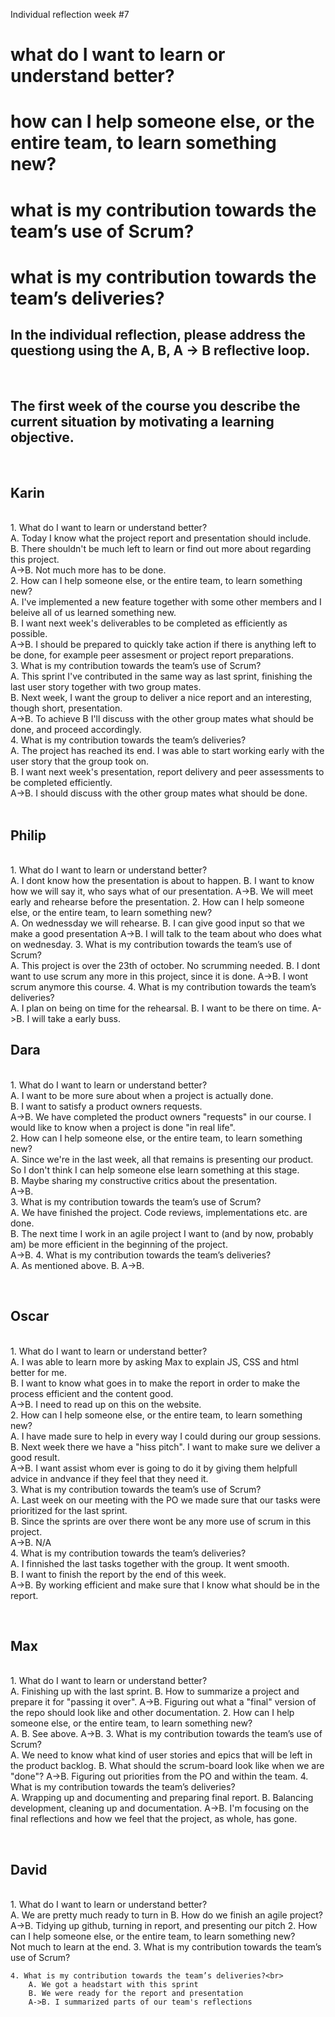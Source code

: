 Individual reflection week #7


<h1>what do I want to learn or understand better?</h>
<h1>how can I help someone else, or the entire team, to learn something new?</h>
<h1>what is my contribution towards the team’s use of Scrum?</h>
<h1>what is my contribution towards the team’s deliveries?</h>
<br>
<h2>In the individual reflection, please address the questiong using the A, B, A -> B reflective loop.</h2>
<br>
<h2>The first week of the course you describe the current situation by motivating a learning objective.</h2>
<br>
<h2>Karin</h2> 
<br>
    1. What do I want to learn or understand better?<br>
        A. Today I know what the project report and presentation should include.<br>
        B. There shouldn't be much left to learn or find out more about regarding this project.<br>
        A->B. Not much more has to be done.<br>
    2. How can I help someone else, or the entire team, to learn something new?<br>
        A. I've implemented a new feature together with some other members and I beleive all of us learned something new. <br>
        B. I want next week's deliverables to be completed as efficiently as possible.<br>
        A->B. I should be prepared to quickly take action if there is anything left to be done, for example peer assesment or project report preparations. <br>
    3. What is my contribution towards the team’s use of Scrum?<br>
        A. This sprint I've contributed in the same way as last sprint, finishing the last user story together with two group mates.<br>
        B. Next week, I want the group to deliver a nice report and an interesting, though short, presentation.<br>
        A->B. To achieve B I'll discuss with the other group mates what should be done, and proceed accordingly.<br>
    4. What is my contribution towards the team’s deliveries?<br>
        A. The project has reached its end. I was able to start working early with the user story that the group took on.<br>
		B. I want next week's presentation, report delivery and peer assessments to be completed efficiently.<br>
		A->B. I should discuss with the other group mates what should be done.<br>
<br>
<h2>Philip</h2> 
<br>
    1. What do I want to learn or understand better?<br>
        A. I dont know how the presentation is about to happen.
        B. I want to know how we will say it, who says what of our presentation.
        A->B. We will meet early and rehearse before the presentation.
    2. How can I help someone else, or the entire team, to learn something new?<br>
        A. On wednessday we will rehearse.
        B. I can give good input so that we make a good presentation
        A->B. I will talk to the team about who does what on wednesday.
    3. What is my contribution towards the team’s use of Scrum?<br>
        A. This project is over the 23th of october. No scrumming needed.
        B. I dont want to use scrum any more in this project, since it is done.
        A->B. I wont scrum anymore this course.
    4. What is my contribution towards the team’s deliveries?<br>
        A. I plan on being on time for the rehearsal.
        B. I want to be there on time.
        A->B. I will take a early buss.
        
<br>
<h2>Dara</h2> 
<br>
    1. What do I want to learn or understand better?<br>
        A. I want to be more sure about when a project is actually done.<br>
        B. I want to satisfy a product owners requests.<br>
        A->B. We have completed the product owners "requests" in our course. I would like to know when a project is done "in real life".<br>
    2. How can I help someone else, or the entire team, to learn something new?<br>
        A. Since we're in the last week, all that remains is presenting our product. So I don't think I can help someone else learn something at this stage.<br>
        B. Maybe sharing my constructive critics about the presentation.<br>
        A->B.<br>
    3. What is my contribution towards the team’s use of Scrum?<br>
        A. We have finished the project. Code reviews, implementations etc. are done. <br>
        B. The next time I work in an agile project I want to (and by now, probably am) be more efficient in the beginning of the project.<br>
        A->B.
    4. What is my contribution towards the team’s deliveries?<br>
        A. As mentioned above.
        B. 
        A->B.
        
<br><h2>Oscar</h2> 
<br>
    1. What do I want to learn or understand better?<br>
        A. I was able to learn more by asking Max to explain JS, CSS and html better for me.<br>
        B. I want to know what goes in to make the report in order to make the process efficient and the content good.<br>
        A->B. I need to read up on this on the website.<br>
    2. How can I help someone else, or the entire team, to learn something new?<br>
        A. I have made sure to help in every way I could during our group sessions.<br>
        B. Next week there we have a "hiss pitch". I want to make sure we deliver a good result.<br>
        A->B. I want assist whom ever is going to do it by giving them helpfull advice in andvance if they feel that they need it.<br>
    3. What is my contribution towards the team’s use of Scrum?<br>
        A. Last week on our meeting with the PO we made sure that our tasks were prioritized for the last sprint.<br>
        B. Since the sprints are over there wont be any more use of scrum in this project.<br>
        A->B. N/A <br>
    4. What is my contribution towards the team’s deliveries?<br>
        A. I finnished the last tasks together with the group. It went smooth.<br>
        B. I want to finish the report by the end of this week.<br>
        A->B. By working efficient and make sure that I know what should be in the report.<br>
       
<br><h2>Max</h2> 
<br>
    1. What do I want to learn or understand better?<br>
        A. Finishing up with the last sprint.
        B. How to summarize a project and prepare it for "passing it over".
        A->B. Figuring out what a "final" version of the repo should look like and other documentation.
    2. How can I help someone else, or the entire team, to learn something new?<br>
        A. 
        B. See above.
        A->B.
    3. What is my contribution towards the team’s use of Scrum?<br>
        A. We need to know what kind of user stories and epics that will be left in the product backlog.
        B. What should the scrum-board look like when we are "done"?
        A->B. Figuring out priorities from the PO and within the team.
    4. What is my contribution towards the team’s deliveries?<br>
        A. Wrapping up and documenting and preparing final report.
        B. Balancing development, cleaning up and documentation.
        A->B. I'm focusing on the final reflections and how we feel that the project, as whole, has gone.
        
<br><h2>David</h2> 
<br>
    1. What do I want to learn or understand better?<br>
        A. We are pretty much ready to turn in
        B. How do we finish an agile project?
        A->B. Tidying up github, turning in report, and presenting our pitch
    2. How can I help someone else, or the entire team, to learn something new?<br>
        Not much to learn at the end.
    3. What is my contribution towards the team’s use of Scrum?<br>
        
    4. What is my contribution towards the team’s deliveries?<br>
        A. We got a headstart with this sprint
        B. We were ready for the report and presentation
        A->B. I summarized parts of our team's reflections
        
<br>